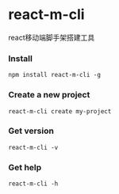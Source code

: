 # react-m-cli
react移动端脚手架搭建工具

### Install
```
npm install react-m-cli -g
```

### Create a new project
```
react-m-cli create my-project
```

### Get version
```
react-m-cli -v
```

### Get help
```
react-m-cli -h
```